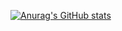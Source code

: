 [![Anurag's GitHub stats](https://github-readme-stats.vercel.app/api?username=kaskil12)](https://github.com/anuraghazra/github-readme-stats)
